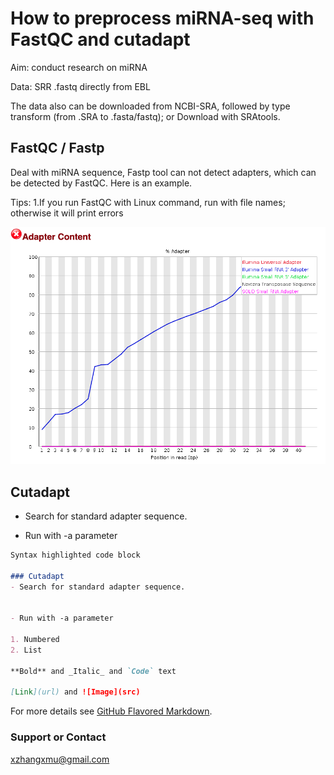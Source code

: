 # How to preprocess miRNA-seq with FastQC and cutadapt

Aim: conduct research on miRNA 

Data: SRR .fastq directly from EBL 

The data also can be downloaded from NCBI-SRA, followed by type transform (from .SRA to .fasta/fastq); or Download with SRAtools.

## FastQC / Fastp
Deal with miRNA sequence, Fastp tool can not detect adapters, which can be detected by FastQC. Here is an example.

Tips:
1.If you run FastQC with Linux command, run with file names; otherwise it will print errors

![Image](/1.png)

## Cutadapt
- Search for standard adapter sequence.


- Run with -a parameter



```markdown
Syntax highlighted code block

### Cutadapt
- Search for standard adapter sequence.


- Run with -a parameter

1. Numbered
2. List

**Bold** and _Italic_ and `Code` text

[Link](url) and ![Image](src)
```

For more details see [GitHub Flavored Markdown](https://guides.github.com/features/mastering-markdown/).



### Support or Contact

xzhangxmu@gmail.com
